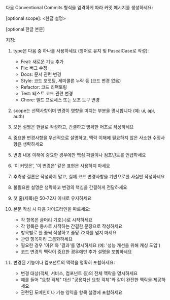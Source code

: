 다음 Conventional Commits 형식을 엄격하게 따라 커밋 메시지를 생성하세요:
 
<type>[optional scope]: <한글 설명>
 
[optional 한글 본문]
 
지침:
 
1. type은 다음 중 하나를 사용하세요 (영어로 유지 및 PascalCase로 작성):
   - Feat: 새로운 기능 추가
   - Fix: 버그 수정
   - Docs: 문서 관련 변경
   - Style: 코드 포맷팅, 세미콜론 누락 등 (코드 변경 없음)
   - Refactor: 코드 리팩토링
   - Test: 테스트 코드 관련 변경
   - Chore: 빌드 프로세스 또는 보조 도구 변경
 
2. scope는 선택사항이며 변경이 영향을 미치는 부분을 명시합니다 (예: ui, api, auth)
 
3. 모든 설명은 한글로 작성하고, 간결하고 명확한 어조로 작성하세요
 
4. 중요한 변경사항을 우선적으로 설명하고, 맥락 이해에 필요하지 않은 사소한 수정사항은 생략하세요
 
5. 변경 내용 이해에 중요한 경우에만 핵심 파일이나 컴포넌트를 언급하세요
 
6. '이 커밋은', '이 변경은' 같은 표현은 사용하지 마세요
 
7. 추측성 결론은 작성하지 말고, 실제 코드 변경사항을 기반으로한 사실만 작성하세요
 
8. 불필요한 설명은 생략하고 변경의 핵심을 간결하게 전달하세요
 
9. 첫 줄(제목)은 50-72자 이내로 유지하세요
 
10. 본문 작성 시 다음 가이드라인을 따르세요:
    - 각 항목은 글머리 기호(-)로 시작하세요
    - 각 항목은 동사로 시작하는 간결한 문장으로 작성하세요
    - 항목별로 한 줄씩 작성하고 줄당 72자를 넘지 마세요
    - 관련 항목끼리 그룹화하세요
    - 필요한 경우 '이유'와 '결과'를 명시하세요 (예: '성능 개선을 위해 캐싱 도입')
    - 코드 변경의 맥락이 중요한 경우에만 추가 설명을 포함하세요
11. 변경된 기능이나 컴포넌트의 맥락을 명확히 포함하세요:
    - 변경 대상(객체, 서비스, 컴포넌트 등)의 전체 맥락을 명시하세요
    - 예를 들어 "요청 객체" 대신 "공용자산 요청 객체"와 같이 완전한 맥락을 제공하세요
    - 관련된 도메인이나 기능 영역을 항목 설명에 포함하세요